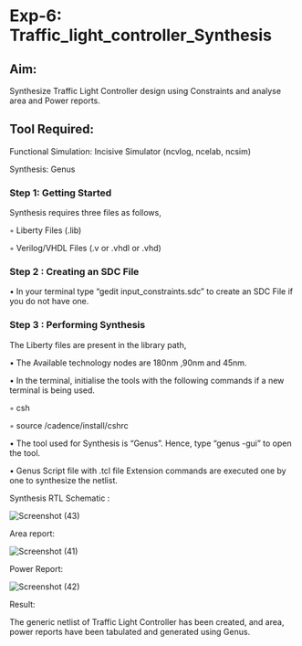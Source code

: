 # Exp-6: Traffic_light_controller_Synthesis

## Aim:

Synthesize Traffic Light Controller design using Constraints and analyse area and Power reports.

## Tool Required:

Functional Simulation: Incisive Simulator (ncvlog, ncelab, ncsim)

Synthesis: Genus

### Step 1: Getting Started

Synthesis requires three files as follows,

◦ Liberty Files (.lib)

◦ Verilog/VHDL Files (.v or .vhdl or .vhd)

### Step 2 : Creating an SDC File

•	In your terminal type “gedit input_constraints.sdc” to create an SDC File if you do not have one.

### Step 3 : Performing Synthesis

The Liberty files are present in the library path,

• The Available technology nodes are 180nm ,90nm and 45nm.

• In the terminal, initialise the tools with the following commands if a new terminal is being used.

◦ csh

◦ source /cadence/install/cshrc

• The tool used for Synthesis is “Genus”. Hence, type “genus -gui” to open the tool.

• Genus Script file with .tcl file Extension commands are executed one by one to synthesize the netlist.

Synthesis RTL Schematic :

![Screenshot (43)](https://github.com/user-attachments/assets/10b1da6e-5880-4a52-af90-a08bb29d557c)

Area report:

![Screenshot (41)](https://github.com/user-attachments/assets/413b231a-6d8e-4b74-977f-c2ff163eac90)

Power Report:

![Screenshot (42)](https://github.com/user-attachments/assets/7c05dc53-1e46-4fcc-9ed1-4ec1f33c49e2)

Result:

The generic netlist of Traffic Light Controller has been created, and area, power reports have been tabulated and generated using Genus.
